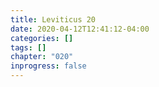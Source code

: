 ```yaml
---
title: Leviticus 20
date: 2020-04-12T12:41:12-04:00
categories: []
tags: []
chapter: "020"
inprogress: false
---
```


